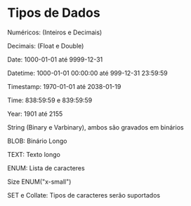 # Tipos de Dados

Numéricos: (Inteiros e Decimais)

Decimais: (Float e Double)

Date: 1000-01-01 até 9999-12-31

Datetime: 1000-01-01 00:00:00 até 999-12-31 23:59:59

Timestamp: 1970-01-01 até 2038-01-19

Time: 838:59:59 e 839:59:59

Year: 1901 até 2155

String (Binary e Varbinary), ambos são gravados em binários

BLOB: Binário Longo

TEXT: Texto longo

ENUM: Lista de caracteres

Size ENUM("x-small")

SET e Collate: Tipos de caracteres serão suportados


